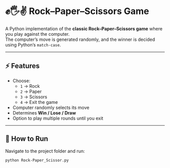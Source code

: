 # ✊🖐✌ Rock–Paper–Scissors Game

A Python implementation of the **classic Rock–Paper–Scissors game** where you play against the computer.  
The computer’s move is generated randomly, and the winner is decided using Python’s `match-case`.

---

## ⚡ Features
- Choose:
  - `1` → Rock  
  - `2` → Paper  
  - `3` → Scissors  
  - `4` → Exit the game  
- Computer randomly selects its move  
- Determines **Win / Lose / Draw**  
- Option to play multiple rounds until you exit  

---

## 🚀 How to Run
Navigate to the project folder and run:
```bash
python Rock-Paper_Scissor.py
